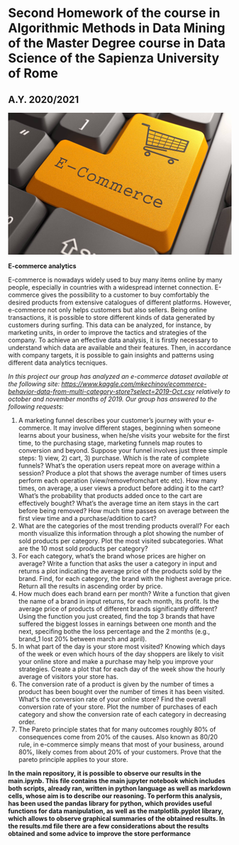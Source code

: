 # Second Homework of the course in Algorithmic Methods in Data Mining of the Master Degree course in Data Science of the Sapienza University of Rome #
## A.Y. 2020/2021 ##
![](e-commerce.jpg)

 **E-commerce analytics**

E-commerce is nowadays widely used to buy many items online by many people, especially in countries with a widespread internet connection. E-commerce gives the possibility to a customer to buy comfortably the desired products from extensive catalogues of different platforms. However, e-commerce not only helps customers but also sellers. Being online transactions, it is possible to store different kinds of data generated by customers during surfing. This data can be analyzed, for instance, by marketing units, in order to improve the tactics and strategies of the company. To achieve an effective data analysis, it is firstly necessary to understand which data are available and their features. Then, in accordance with company targets, it is possible to gain insights and patterns using different data analytics tecniques.

*In this project our group has analyzed an e-commerce dataset available at the following site: https://www.kaggle.com/mkechinov/ecommerce-behavior-data-from-multi-category-store?select=2019-Oct.csv relatively to october and november months of 2019. Our group has answered to the following requests:*
1.  A marketing funnel describes your customer’s journey with your e-commerce. It may involve different stages, beginning when someone learns about your business, when he/she visits your website for the first time, to the purchasing stage, marketing funnels map routes to conversion and beyond. Suppose your funnel involves just three simple steps: 1) view, 2) cart, 3) purchase. Which is the rate of complete funnels?
What’s the operation users repeat more on average within a session? Produce a plot that shows the average number of times users perform each operation (view/removefromchart etc etc).
How many times, on average, a user views a product before adding it to the cart?
What’s the probability that products added once to the cart are effectively bought?
What’s the average time an item stays in the cart before being removed?
How much time passes on average between the first view time and a purchase/addition to cart?
2.  What are the categories of the most trending products overall? For each month visualize this information through a plot showing the number of sold products per category.
Plot the most visited subcategories.
What are the 10 most sold products per category?
3. For each category, what’s the brand whose prices are higher on average?
Write a function that asks the user a category in input and returns a plot indicating the average price of the products sold by the brand.
Find, for each category, the brand with the highest average price. Return all the results in ascending order by price.
4. How much does each brand earn per month? Write a function that given the name of a brand in input returns, for each month, its profit. Is the average price of products of different brands significantly different?
Using the function you just created, find the top 3 brands that have suffered the biggest losses in earnings between one month and the next, specifing bothe the loss percentage and the 2 months (e.g., brand_1 lost 20% between march and april).
5. In what part of the day is your store most visited? Knowing which days of the week or even which hours of the day shoppers are likely to visit your online store and make a purchase may help you improve your strategies. Create a plot that for each day of the week show the hourly average of visitors your store has.
6. The conversion rate of a product is given by the number of times a product has been bought over the number of times it has been visited. What's the conversion rate of your online store?
Find the overall conversion rate of your store.
Plot the number of purchases of each category and show the conversion rate of each category in decreasing order.
7. The Pareto principle states that for many outcomes roughly 80% of consequences come from 20% of the causes. Also known as 80/20 rule, in e-commerce simply means that most of your business, around 80%, likely comes from about 20% of your customers.
Prove that the pareto principle applies to your store.

**In the main repository, it is possible to observe our results in the main.ipynb. This file contains the main jupyter notebook which includes both scripts, already ran, written in python language as well as markdown cells, whose aim is to describe our reasoning. To perform this analysis, has been used the pandas library for python, which provides useful functions for data manipulation, as well as the matplotlib.pyplot library, which allows to observe graphical summaries of the obtained results. In the results.md file there are a few considerations about the results obtained and some advice to improve the store performance**
